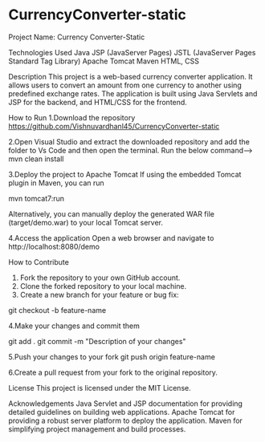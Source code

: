 # CurrencyConverter-static


Project Name: Currency Converter-Static

Technologies Used
Java
JSP (JavaServer Pages)
JSTL (JavaServer Pages Standard Tag Library)
Apache Tomcat
Maven
HTML, CSS

Description
This project is a web-based currency converter application. It allows users to convert an amount from one currency to another using predefined exchange rates. The application is built using Java Servlets and JSP for the backend, and HTML/CSS for the frontend.

How to Run
1.Download the repository
https://github.com/Vishnuvardhanl45/CurrencyConverter-static

2.Open Visual Studio and extract the downloaded repository and add the folder to Vs Code and then open the terminal.
Run the below command-->
mvn clean install

3.Deploy the project to Apache Tomcat
If using the embedded Tomcat plugin in Maven, you can run

mvn tomcat7:run

Alternatively, you can manually deploy the generated WAR file (target/demo.war) to your local Tomcat server.

4.Access the application
Open a web browser and navigate to http://localhost:8080/demo

How to Contribute
1. Fork the repository to your own GitHub account.
2. Clone the forked repository to your local machine.
3. Create a new branch for your feature or bug fix:

git checkout -b feature-name

4.Make your changes and commit them

git add .
git commit -m "Description of your changes"

5.Push your changes to your fork
git push origin feature-name

6.Create a pull request from your fork to the original repository.

License
This project is licensed under the MIT License.

Acknowledgements
Java Servlet and JSP documentation for providing detailed guidelines on building web applications.
Apache Tomcat for providing a robust server platform to deploy the application.
Maven for simplifying project management and build processes.
